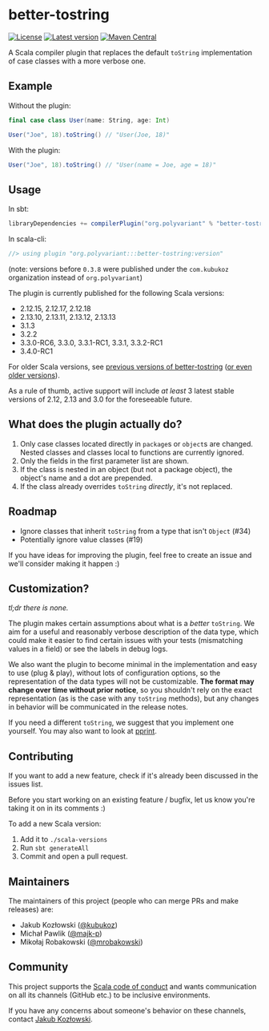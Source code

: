 # better-tostring

[![License](http://img.shields.io/:license-Apache%202-green.svg)](http://www.apache.org/licenses/LICENSE-2.0.txt)
[![Latest version](https://index.scala-lang.org/polyvariant/better-tostring/better-tostring/latest.svg)](https://index.scala-lang.org/kubukoz/better-tostring/better-tostring)
[![Maven Central](https://img.shields.io/maven-central/v/org.polyvariant/better-tostring_2.13.5.svg)](http://search.maven.org/#search%7Cga%7C1%7Cbetter-tostring)

A Scala compiler plugin that replaces the default `toString` implementation of case classes with a more verbose one.

## Example

Without the plugin:

```scala
final case class User(name: String, age: Int)

User("Joe", 18).toString() // "User(Joe, 18)"
```

With the plugin:

```scala
User("Joe", 18).toString() // "User(name = Joe, age = 18)"
```

## Usage

In sbt:

```scala
libraryDependencies += compilerPlugin("org.polyvariant" % "better-tostring" % version cross CrossVersion.full)
```

In scala-cli:

```scala
//> using plugin "org.polyvariant:::better-tostring:version"
```

(note: versions before `0.3.8` were published under the `com.kubukoz` organization instead of `org.polyvariant`)

The plugin is currently published for the following Scala versions:

<!-- SCALA VERSIONS START -->
- 2.12.15, 2.12.17, 2.12.18
- 2.13.10, 2.13.11, 2.13.12, 2.13.13
- 3.1.3
- 3.2.2
- 3.3.0-RC6, 3.3.0, 3.3.1-RC1, 3.3.1, 3.3.2-RC1
- 3.4.0-RC1
<!-- SCALA VERSIONS END -->

For older Scala versions, see [previous versions of better-tostring](https://repo1.maven.org/maven2/org/polyvariant) ([or even older versions](https://repo1.maven.org/maven2/com/kubukoz)).

As a rule of thumb, active support will include _at least_ 3 latest stable versions of 2.12, 2.13 and 3.0 for the foreseeable future.

## What does the plugin actually do?

1. Only case classes located directly in `package`s or `object`s are changed. Nested classes and classes local to functions are currently ignored.
2. Only the fields in the first parameter list are shown.
3. If the class is nested in an object (but not a package object), the object's name and a dot are prepended.
4. If the class already overrides `toString` *directly*, it's not replaced.

## Roadmap

- Ignore classes that inherit `toString` from a type that isn't `Object` (#34)
- Potentially ignore value classes (#19)

If you have ideas for improving the plugin, feel free to create an issue and we'll consider making it happen :)

## Customization?

_tl;dr there is none._

The plugin makes certain assumptions about what is a _better_ `toString`. We aim for a useful and reasonably verbose description of the data type,
which could make it easier to find certain issues with your tests (mismatching values in a field) or see the labels in debug logs.

We also want the plugin to become minimal in the implementation and easy to use (plug & play), without lots of configuration options, so the representation of the data types will not be customizable. **The format may change over time without prior notice**, so you shouldn't rely on the exact representation (as is the case with any `toString` methods), but any changes in behavior will be communicated in the release notes.

If you need a different `toString`, we suggest that you implement one yourself. You may also want to look at [pprint](https://github.com/com-lihaoyi/PPrint).

## Contributing

If you want to add a new feature, check if it's already been discussed in the issues list.

Before you start working on an existing feature / bugfix, let us know you're taking it on in its comments :)

To add a new Scala version:

1. Add it to `./scala-versions`
2. Run `sbt generateAll`
3. Commit and open a pull request.

## Maintainers

The maintainers of this project (people who can merge PRs and make releases) are:

- Jakub Kozłowski ([@kubukoz](https://github.com/kubukoz))
- Michał Pawlik ([@majk-p](https://github.com/majk-p))
- Mikołaj Robakowski ([@mrobakowski](https://github.com/mrobakowski))

## Community

This project supports the [Scala code of conduct](https://www.scala-lang.org/conduct/) and wants communication on all its channels (GitHub etc.) to be inclusive environments.

If you have any concerns about someone's behavior on these channels, contact [Jakub Kozłowski](mailto:kubukoz@gmail.com).

